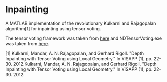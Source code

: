 Inpainting
==========

A MATLAB implementation of the revolutionary Kulkarni and Rajagopalan algorithm[1] for inpainting using tensor voting.

The tensor voting framework was taken from [here](http://www.mathworks.in/matlabcentral/fileexchange/21051-tensor-voting-framework) and NDTensorVoting.exe was taken from [here](iris.usc.edu/Projects/tensorvt/tensorvt.html).

[1] Kulkarni, Mandar, A. N. Rajagopalan, and Gerhard Rigoll. "Depth Inpainting with Tensor Voting using Local Geometry." In VISAPP (1), pp. 22-30. 2012.Kulkarni, Mandar, A. N. Rajagopalan, and Gerhard Rigoll. "Depth Inpainting with Tensor Voting using Local Geometry." In VISAPP (1), pp. 22-30. 2012.
